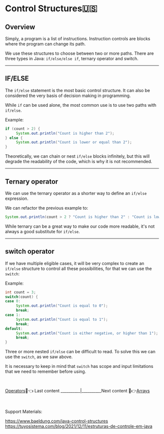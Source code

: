 # Control Structures🇺🇸

## Overview

Simply, a program is a list of instructions. Instruction controls are blocks where the program can change its path.

We use these structures to choose between two or more paths. There are three types in Java:
`if/else/else if`, ternary operator and switch.

---

## IF/ELSE

The `if/else` statement is the most basic control structure. It can also be considered the very basis of decision making in programming.

While `if` can be used alone, the most common use is to use two paths with `if/else`.

Example:

```java
if (count > 2) {
     System.out.println("Count is higher than 2");
} else {
     System.out.println("Count is lower or equal than 2");
}
```

Theoretically, we can chain or nest `if/else` blocks infinitely, but this will degrade the readability of the code, which is why it is not recommended.

---

## Ternary operator

We can use the ternary operator as a shorter way to define an `if/else` expression.

We can refactor the previous example to:

```java
System.out.println(count > 2 ? "Count is higher than 2" : "Count is lower or equal than 2");
```

While ternary can be a great way to make our code more readable, it's not always a good substitute for `if/else`.

---

## switch operator

If we have multiple eligible cases, it will be very complex to create an `if/else` structure to control all these possibilities, for that we can use the `switch`:

Example:

```java
int count = 3;
switch(count) {
case 0:
     System.out.println("Count is equal to 0");
     break;
case 1:
     System.out.println("Count is equal to 1");
     break;
default:
     System.out.println("Count is either negative, or higher than 1");
     break;
}
```

Three or more nested `if/else` can be difficult to read. To solve this we can use the `switch`, as we saw above.

It is necessary to keep in mind that `switch` has scope and input limitations that we need to remember before using.

<br/>

[Operators](../operators/operators.md)📝👈 Last content __________|__________Next content 📝👉[Arrays](../arrays/arrays.md)

<br/>

Support Materials:

https://www.baeldung.com/java-control-structures
https://tuyosistema.com/blog/2021/12/11/estruturas-de-controle-em-java